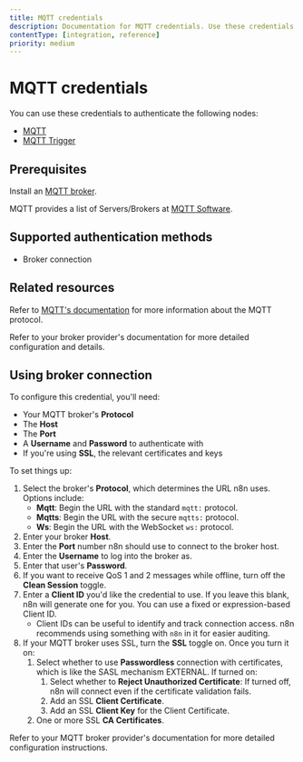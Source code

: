 ```yaml
---
title: MQTT credentials
description: Documentation for MQTT credentials. Use these credentials to authenticate MQTT in n8n, a workflow automation platform.
contentType: [integration, reference]
priority: medium
---
```


# MQTT credentials

You can use these credentials to authenticate the following nodes:

- [MQTT](/integrations/builtin/app-nodes/n8n-nodes-base.mqtt.md)
- [MQTT Trigger](/integrations/builtin/trigger-nodes/n8n-nodes-base.mqtttrigger.md)

## Prerequisites

Install an [MQTT broker](https://mqtt.org/).

MQTT provides a list of Servers/Brokers at [MQTT Software](https://mqtt.org/software/).

## Supported authentication methods

- Broker connection

## Related resources

Refer to [MQTT's documentation](https://mqtt.org/) for more information about the MQTT protocol.

Refer to your broker provider's documentation for more detailed configuration and details.

## Using broker connection

To configure this credential, you'll need:

- Your MQTT broker's **Protocol**
- The **Host**
- The **Port**
- A **Username** and **Password** to authenticate with
- If you're using **SSL**, the relevant certificates and keys

To set things up:

1. Select the broker's **Protocol**, which determines the URL n8n uses. Options include:
    - **Mqtt**: Begin the URL with the standard `mqtt:` protocol.
    - **Mqtts**: Begin the URL with the secure `mqtts:` protocol.
    - **Ws**: Begin the URL with the WebSocket `ws:` protocol.
2. Enter your broker **Host**.
3. Enter the **Port** number n8n should use to connect to the broker host.
4. Enter the **Username** to log into the broker as.
5. Enter that user's **Password**.
6. If you want to receive QoS 1 and 2 messages while offline, turn off the **Clean Session** toggle.
7. Enter a **Client ID** you'd like the credential to use. If you leave this blank, n8n will generate one for you. You can use a fixed or expression-based Client ID.
    - Client IDs can be useful to identify and track connection access. n8n recommends using something with `n8n` in it for easier auditing.
8. If your MQTT broker uses SSL, turn the **SSL** toggle on. Once you turn it on:
    1. Select whether to use **Passwordless** connection with certificates, which is like the SASL mechanism EXTERNAL. If turned on:
        1. Select whether to **Reject Unauthorized Certificate**: If turned off, n8n will connect even if the certificate validation fails.
        2. Add an SSL **Client Certificate**.
        3. Add an SSL **Client Key** for the Client Certificate.
    2. One or more SSL **CA Certificates**.

Refer to your MQTT broker provider's documentation for more detailed configuration instructions.
